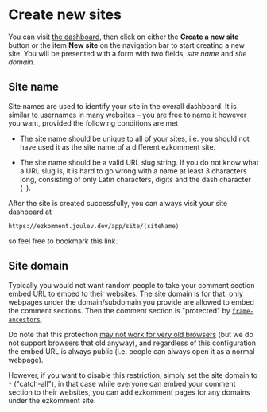 # Create new sites

You can visit [the dashboard](/app/dashboard), then click on either the **Create a new site** button or the item **New site** on the navigation bar to start creating a new site. You will be presented with a form with two fields, _site name_ and _site domain_.

## Site name

Site names are used to identify your site in the overall dashboard. It is similar to usernames in many websites &ndash; you are free to name it however you want, provided the following conditions are met

- The site name should be unique to all of your sites, i.e. you should not have used it as the site name of a different ezkomment site.

- The site name should be a valid URL slug string. If you do not know what a URL slug is, it is hard to go wrong with a name at least 3 characters long, consisting of only Latin characters, digits and the dash character (`-`).

After the site is created successfully, you can always visit your site dashboard at

```
https://ezkomment.joulev.dev/app/site/⟨siteName⟩
```

so feel free to bookmark this link.

## Site domain

Typically you would not want random people to take your comment section embed URL to embed to their websites. The site domain is for that: only webpages under the domain/subdomain you provide are allowed to embed the comment sections. Then the comment section is "protected" by [`frame-ancestors`](https://developer.mozilla.org/en-US/docs/Web/HTTP/Headers/Content-Security-Policy/frame-ancestors).

Do note that this protection [may not work for very old browsers](https://caniuse.com/?search=frame-ancestors) (but we do not support browsers that old anyway), and regardless of this configuration the embed URL is always public (i.e. people can always open it as a normal webpage).

However, if you want to disable this restriction, simply set the site domain to `*` ("catch-all"), in that case while everyone can embed your comment section to their websites, you can add ezkomment pages for any domains under the ezkomment site.
